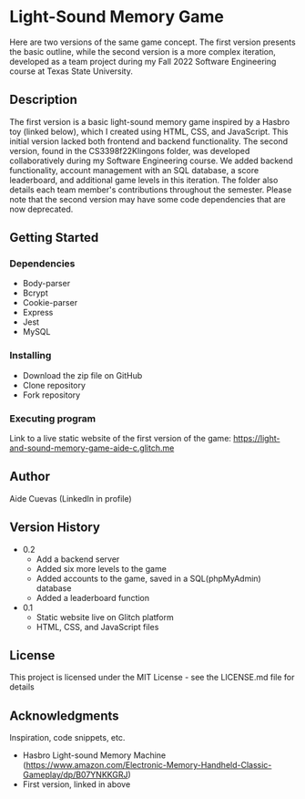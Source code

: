 # Light-Sound Memory Game

Here are two versions of the same game concept. The first version presents the basic outline, while the second version is a more complex iteration, developed as a team project during my Fall 2022 Software Engineering course at Texas State University.

## Description 

The first version is a basic light-sound memory game inspired by a Hasbro toy (linked below), which I created using HTML, CSS, and JavaScript. This initial version lacked both frontend and backend functionality. The second version, found in the CS3398f22Klingons folder, was developed collaboratively during my Software Engineering course. We added backend functionality, account management with an SQL database, a score leaderboard, and additional game levels in this iteration. The folder also details each team member's contributions throughout the semester. Please note that the second version may have some code dependencies that are now deprecated. 

## Getting Started

### Dependencies

* Body-parser
* Bcrypt
* Cookie-parser
* Express
* Jest
* MySQL

### Installing

* Download the zip file on GitHub
* Clone repository
* Fork repository

### Executing program

Link to a live static website of the first version of the game: https://light-and-sound-memory-game-aide-c.glitch.me

## Author

Aide Cuevas (LinkedIn in profile)

## Version History

* 0.2
    * Add a backend server
    * Added six more levels to the game
    * Added accounts to the game, saved in a SQL(phpMyAdmin) database
    * Added a leaderboard function
* 0.1
    * Static website live on Glitch platform
    * HTML, CSS, and JavaScript files

## License

This project is licensed under the MIT License - see the LICENSE.md file for details

## Acknowledgments 

Inspiration, code snippets, etc.
* Hasbro Light-sound Memory Machine (https://www.amazon.com/Electronic-Memory-Handheld-Classic-Gameplay/dp/B07YNKKGRJ)
* First version, linked in above 
